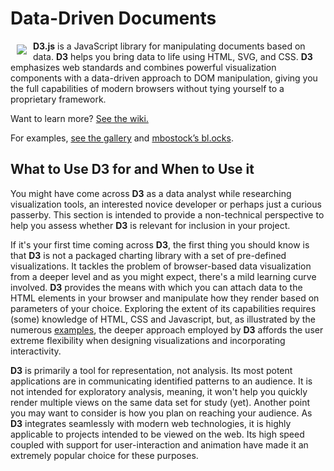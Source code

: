 # Data-Driven Documents

<a href="https://d3js.org"><img src="https://d3js.org/logo.svg" align="left" hspace="10" vspace="6"></a>

**D3.js** is a JavaScript library for manipulating documents based on data. **D3** helps you bring data to life using HTML, SVG, and CSS. **D3** emphasizes web standards and combines powerful visualization components with a data-driven approach to DOM manipulation, giving you the full capabilities of modern browsers without tying yourself to a proprietary framework.

Want to learn more? [See the wiki.](https://github.com/mbostock/d3/wiki)

For examples, [see the gallery](https://github.com/mbostock/d3/wiki/Gallery) and [mbostock’s bl.ocks](http://bl.ocks.org/mbostock).

## What to Use D3 for and When to Use it

You might have come across **D3** as a data analyst while researching visualization tools, an interested novice developer or perhaps just a curious passerby. This section is intended to provide a non-technical perspective to help you assess whether **D3** is relevant for inclusion in your project. 

If it's your first time coming across **D3**, the first thing you should know is that **D3** is not a packaged charting library with a set of pre-defined visualizations. It tackles the problem of browser-based data visualization from a deeper level and as you might expect, there's a mild learning curve involved. **D3** provides the means with which you can attach data to the HTML elements in your browser and manipulate how they render based on parameters of your choice. Exploring the extent of its capabilities requires (some) knowledge of HTML, CSS and Javascript, but, as illustrated by the numerous [examples](https://github.com/mbostock/d3/wiki/Gallery), the deeper approach employed by **D3** affords the user extreme flexibility when designing visualizations and incorporating interactivity.

**D3** is primarily a tool for representation, not analysis. Its most potent applications are in communicating identified patterns to an audience. It is not intended for exploratory analysis, meaning, it won't help you quickly render multiple views on the same data set for study (yet). Another point you may want to consider is how you plan on reaching your audience. As **D3** integrates seamlessly with modern web technologies, it is highly applicable to projects intended to be viewed on the web. Its high speed coupled with support for user-interaction and animation have made it an extremely popular choice for these purposes.

